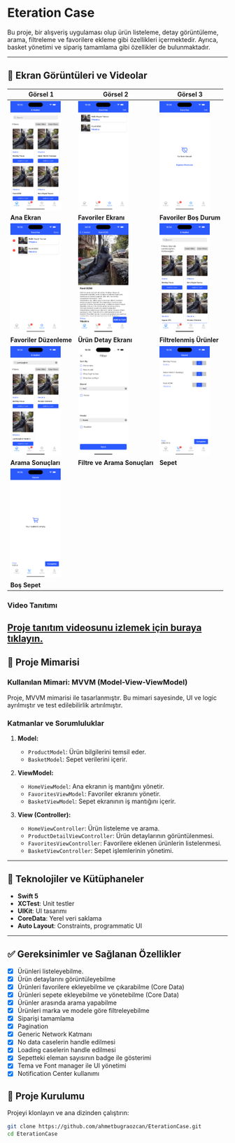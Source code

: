 
# Eteration Case
 
Bu proje, bir alışveriş uygulaması olup ürün listeleme, detay görüntüleme, arama, filtreleme ve favorilere ekleme gibi özellikleri içermektedir. Ayrıca, basket yönetimi ve sipariş tamamlama gibi özellikler de bulunmaktadır.

---
## 📸 Ekran Görüntüleri ve Videolar

| Görsel 1 | Görsel 2 | Görsel 3 |
|----------|----------|----------|
| <img src="screenshots/homescreen.png" alt="Ana Ekran" height="250"> | <img src="screenshots/favorites.png" alt="Favoriler Ekranı" height="250"> | <img src="screenshots/favoritesempty.png" alt="Favoriler Boş Durum" height="250"> |
| **Ana Ekran** | **Favoriler Ekranı** | **Favoriler Boş Durum** |
| <img src="screenshots/favoritesedit.png" alt="Favoriler Düzenleme" height="250"> | <img src="screenshots/proddetail.png" alt="Ürün Detay Ekranı" height="250"> | <img src="screenshots/filteredproducts.png" alt="Filtrelenmiş Ürünler" height="250"> |
| **Favoriler Düzenleme** | **Ürün Detay Ekranı** | **Filtrelenmiş Ürünler** |
| <img src="screenshots/searchedproducts.png" alt="Arama Sonuçları" height="250"> | <img src="screenshots/filtersearched.png" alt="Filtre ve Arama Sonuçları" height="250"> | <img src="screenshots/cart.png" alt="Sepet" height="250"> |
| **Arama Sonuçları** | **Filtre ve Arama Sonuçları** | **Sepet** |
| <img src="screenshots/cartempty.png" alt="Boş Sepet" height="250"> | 
| **Boş Sepet** | | |

### Video Tanıtımı
[Proje tanıtım videosunu izlemek için buraya tıklayın.](https://vimeo.com/1042451643)
---

## 📂 Proje Mimarisi

### Kullanılan Mimari: **MVVM (Model-View-ViewModel)**  
Proje, MVVM mimarisi ile tasarlanmıştır. Bu mimari sayesinde, UI ve logic ayrılmıştır ve test edilebilirlik artırılmıştır.

### Katmanlar ve Sorumluluklar

1. **Model:**  
    - `ProductModel`: Ürün bilgilerini temsil eder.
    - `BasketModel`: Sepet verilerini içerir.

2. **ViewModel:**  
    - `HomeViewModel`: Ana ekranın iş mantığını yönetir.
    - `FavoritesViewModel`: Favoriler ekranını yönetir.
    - `BasketViewModel`: Sepet ekranının iş mantığını içerir.

3. **View (Controller):**  
    - `HomeViewController`: Ürün listeleme ve arama.
    - `ProductDetailViewController`: Ürün detaylarının görüntülenmesi.
    - `FavoritesViewController`: Favorilere eklenen ürünlerin listelenmesi.
    - `BasketViewController`: Sepet işlemlerinin yönetimi.

---

## 🔧 Teknolojiler ve Kütüphaneler

- **Swift 5**
- **XCTest**: Unit testler
- **UIKit**: UI tasarımı
- **CoreData**: Yerel veri saklama
- **Auto Layout**: Constraints, programmatic UI
---

## ✅ Gereksinimler ve Sağlanan Özellikler
- [x] Ürünleri listeleyebilme.
- [x] Ürün detaylarını görüntüleyebilme
- [x] Ürünleri favorilere ekleyebilme ve çıkarabilme (Core Data)
- [x] Ürünleri sepete ekleyebilme ve yönetebilme  (Core Data)
- [x] Ürünler arasında arama yapabilme
- [x] Ürünleri marka ve modele göre filtreleyebilme
- [x] Siparişi tamamlama
- [x] Pagination
- [x] Generic Network Katmanı
- [x] No data caselerin handle edilmesi
- [x] Loading caselerin handle edilmesi
- [x] Sepetteki eleman sayısının badge ile gösterimi
- [x] Tema ve Font manager ile UI yönetimi
- [x] Notification Center kullanımı

## 📜 Proje Kurulumu
Projeyi klonlayın ve ana dizinden çalıştırın:
   ```bash
   git clone https://github.com/ahmetbugraozcan/EterationCase.git
   cd EterationCase
